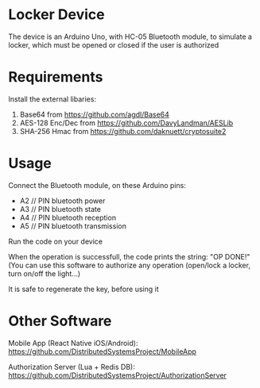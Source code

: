# Locker Device
The device is an Arduino Uno, with HC-05 Bluetooth module, to simulate a locker, which must be opened or closed if the user is authorized

# Requirements
Install the external libaries:
1. Base64 from https://github.com/agdl/Base64
2. AES-128 Enc/Dec from https://github.com/DavyLandman/AESLib
3. SHA-256 Hmac from https://github.com/daknuett/cryptosuite2

# Usage
Connect the Bluetooth module, on these Arduino pins:
- A2 // PIN bluetooth power
- A3 // PIN bluetooth state
- A4 // PIN bluetooth reception
- A5 // PIN bluetooth transmission

Run the code on your device

When the operation is successfull, the code prints the string:
"OP DONE!"
(You can use this software to authorize any operation (open/lock a locker, turn on/off the light...)

It is safe to regenerate the key, before using it

# Other Software
Mobile App (React Native iOS/Android): https://github.com/DistributedSystemsProject/MobileApp

Authorization Server (Lua + Redis DB): https://github.com/DistributedSystemsProject/AuthorizationServer
